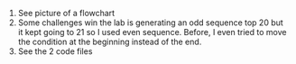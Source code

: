 1. See picture of a flowchart
2. Some challenges win the lab is generating an odd sequence top 20 but it kept going to 21 so I used even sequence. Before, I even tried to move the condition at the beginning instead of the end.
3. See the 2 code files
